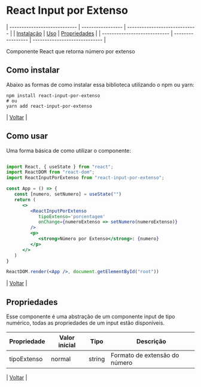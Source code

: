 # React Input por Extenso

| ---------------------------- | ----------------- | ----------------------------- | 
| [Instalação](#como-instalar) | [Uso](#como-usar) | [Propriedades](#propriedades) |
| ---------------------------- | ----------------- | ----------------------------- | 


Componente React que retorna número por extenso

## Como instalar 

Abaixo as formas de como instalar essa biblioteca utilizando o npm ou yarn:

```
npm install react-input-por-extenso
# ou
yarn add react-input-por-extenso
```
| [Voltar](#react-input-por-extenso) |
## Como usar 

Uma forma básica de como utilizar o componente:

```jsx

import React, { useState } from "react";
import ReactDOM from "react-dom";
import ReactInputPorExtenso from "react-input-por-extenso";

const App = () => {
   const [numero, setNumero] = useState("")
   return (
      <>
         <ReactInputPorExtenso
            tipoExtenso='porcentagem'
            onChange={numeroExtenso => setNumero(numeroExtenso)}
         />
         <p>
            <strong>Número por Extenso</strong>: {numero}
         </p>
      </>
   )
}

ReactDOM.render(<App />, document.getElementById("root"))

```
| [Voltar](#react-input-por-extenso) |
## Propriedades

Esse componente é uma abstração  de um componente input de tipo numérico,
todas as propriedades de um input estão disponíveis.

| Propriedade | Valor inicial | Tipo   | Descrição                     |
| ----------- | ------------- | ------ | ----------------------------- |
| tipoExtenso | normal        | string | Formato de extensão do número |

| [Voltar](#react-input-por-extenso) |
